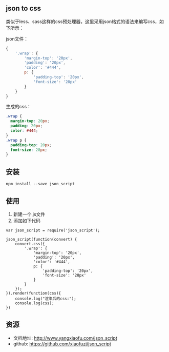 ## json to css

类似于less、sass这样的css预处理器，这里采用json格式的语法来编写css，如下所示：

json文件：
```javascript
{
	'.wrap': {
		'margin-top': '20px',
		'padding': '20px',
		'color': '#444',
		p: {
			'padding-top': '20px',
			'font-size': '28px'
		}
	}
}
```

生成的css：
```css
.wrap {
  margin-top: 20px;
  padding: 20px;
  color: #444;
}
.wrap p {
  padding-top: 20px;
  font-size: 28px;
}
```

## 安装

```git 
npm install --save json_script
```

## 使用

1. 新建一个.js文件
2. 添加如下代码

```node
var json_script = require('json_script');

json_script(function(convert) {
    convert.css({
        '.wrap': {
            'margin-top': '20px',
            'padding': '20px',
            'color': '#444',
            p: {
                'padding-top': '20px',
                'font-size': '28px'
            }
        }
    });
}).render(function(css){
	console.log("渲染后的css:");
	console.log(css);
})
```
## 资源

* 文档地址: http://www.yangxiaofu.com/json_script
* github: https://github.com/xiaofuzi/json_script
